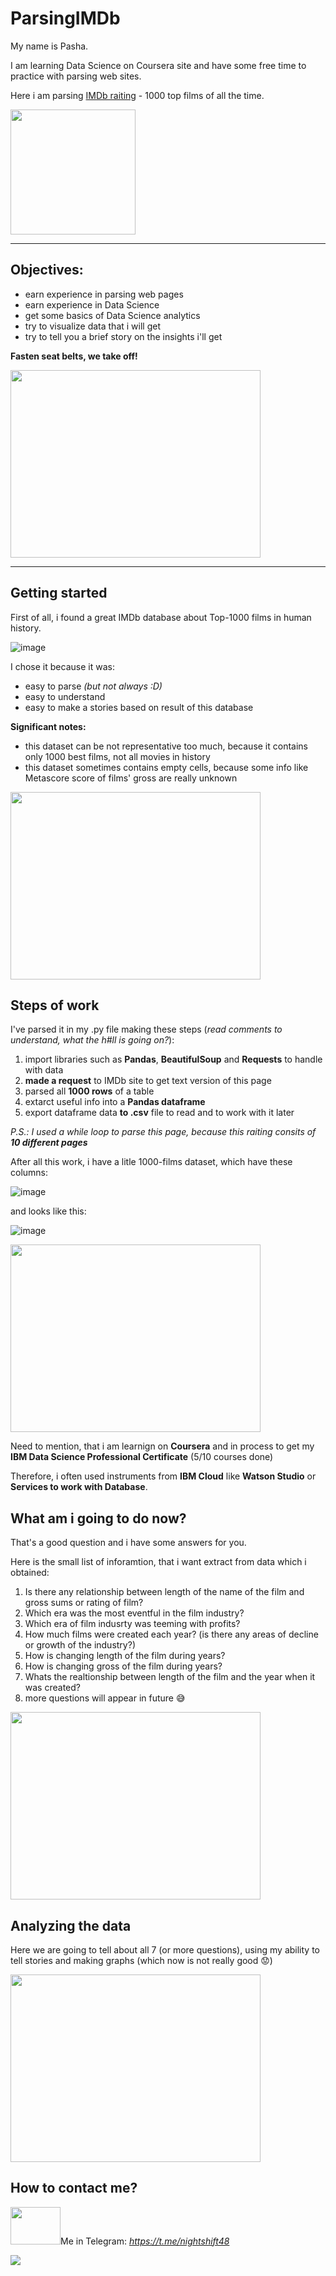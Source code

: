 # ParsingIMDb
My name is Pasha.

I am learning Data Science on Coursera site and have some free time to practice with parsing web sites.

Here i am parsing <a href='https://www.imdb.com/search/title/?groups=top_1000&sort=user_rating,desc&count=100&ref_=adv_nxt'>IMDb raiting</a> - 1000 top films of all the time.

<img src="https://vgif.ru/gifs/157/vgif-ru-28496.gif" width="200" height="200" />
<hr>

## Objectives:
* earn experience in parsing web pages
* earn experience in Data Science
* get some basics of Data Science analytics
* try to visualize data that i will get
* try to tell you a brief story on the insights i'll get

**Fasten seat belts, we take off!**

<img src='https://lh3.googleusercontent.com/proxy/1qpBNy2x1OCJoCBs7I8D502iQ1deECPR-1456ri2f5-B5KoiSYIhbyrnu_xbnBMdgClsBbZjvB7JElp54rK9hr-wFxQocA8z3KUdb-VX-40ynARTHmQpkr68lMChVtpt' width="400" height="300">


<hr>

## Getting started
First of all, i found a great IMDb database about Top-1000 films in human history.

![image](https://user-images.githubusercontent.com/46136468/126282645-a93e6d7a-73b1-4b82-a711-b2d4b56a05b0.png)


I chose it because it was:
* easy to parse *(but not always :D)*
* easy to understand
* easy to make a stories based on result of this database

**Significant notes:**
* this dataset can be not representative too much, because it contains only 1000 best films, not all movies in history
* this dataset sometimes contains empty cells, because some info like Metascore score of films' gross are really unknown

<img src='https://www.meme-arsenal.com/memes/b95277c152527c3379654dced767edcb.jpg' width="400" height="300">

## Steps of work
I've parsed it in my .py file making these steps (*read comments to understand, what the h#ll is going on?*):
1. import libraries such as **Pandas**, **BeautifulSoup** and **Requests** to handle with data
2. **made a request** to IMDb site to get text version of this page
3. parsed all **1000 rows** of a table
4. extarct useful info into a **Pandas dataframe**
5. export dataframe data **to .csv** file to read and to work with it later

*P.S.: I used a while loop to parse this page, because this raiting consits of **10 different pages***

After all this work, i have a litle 1000-films dataset, which have these columns:

![image](https://user-images.githubusercontent.com/46136468/126227948-85c55de5-ac1c-4f43-ae29-76f77ef3a17b.png)

and looks like this:

![image](https://user-images.githubusercontent.com/46136468/126286046-685b9a57-4aa5-43c5-947c-bea1ab34138e.png)


<img src='https://ichef.bbci.co.uk/news/640/cpsprodpb/5CB0/production/_99782732_37e58b7e-9cf4-44e0-86c7-59c42f34697a.jpg' width="400" height="300">

Need to mention, that i am learnign on **Coursera** and in process to get my **IBM Data Science Professional Certificate** (5/10 courses done)

Therefore, i often used instruments from **IBM Cloud** like **Watson Studio** or **Services to work with Database**.

## What am i going to do now?
That's a good question and i have some answers for you.

Here is the small list of inforamtion, that i want extract from data which i obtained:
1. Is there any relationship between length of the name of the film and gross sums or rating of film?
2. Which era was the most eventful in the film industry?
3. Which era of film indusrty was teeming with profits?
4. How much films were created each year? (is there any areas of decline or growth of the industry?)
5. How is changing length of the film during years?
6. How is changing gross of the film during years?
7. Whats the realtionship between length of the film and the year when it was created?
8. more questions will appear in future 😅

<img src='https://vgif.ru/gifs/138/vgif-ru-15976.gif' width="400" height="300">

## Analyzing the data
Here we are going to tell about all 7 (or more questions), using my ability to tell stories and making graphs (which now is not really good 😟)

<img src='https://lh3.googleusercontent.com/proxy/ywidB_H5LKokUzDvWXoxjQNKsJsT7ysF4zqXQ_K1Kx_XsYMoatapH2-51Nm-fnwqy-9gtY44DWuk9-oDlfaojwFuX8_HdAVFbXBAg2lYOio7OR0DFL_Mf9q3cvabRdd-2whp3rB0G0T5PHrgC7FI5RoTXs4HEQ' width="400" height="300">

## How to contact me?
<img src='https://99px.ru/sstorage/86/2016/12/image_860612160048418882106.gif' width="80" height="60">Me in Telegram: *https://t.me/nightshift48*

<img src = 'https://i.ytimg.com/vi/ih85LYvbDEM/maxresdefault.jpg'>
